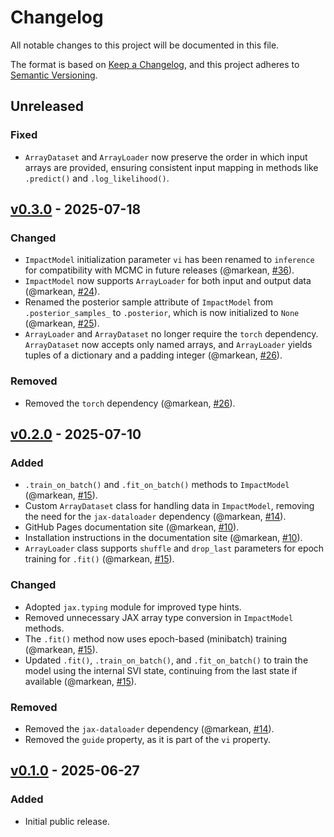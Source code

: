 # Changelog

All notable changes to this project will be documented in this file.

The format is based on [Keep a Changelog](https://keepachangelog.com/en/1.1.0/),
and this project adheres to [Semantic Versioning](https://semver.org/spec/v2.0.0.html).

## Unreleased

### Fixed

- `ArrayDataset` and `ArrayLoader` now preserve the order in which input arrays are provided, ensuring consistent input mapping in methods like `.predict()` and `.log_likelihood()`.

## [v0.3.0](https://github.com/markean/aimz/releases/tag/v0.3.0) - 2025-07-18

### Changed

- `ImpactModel` initialization parameter `vi` has been renamed to `inference` for compatibility with MCMC in future releases (@markean, [#36](https://github.com/markean/aimz/issues/36)).
- `ImpactModel` now supports `ArrayLoader` for both input and output data (@markean, [#24](https://github.com/markean/aimz/issues/24)).
- Renamed the posterior sample attribute of `ImpactModel` from `.posterior_samples_` to `.posterior`, which is now initialized to `None` (@markean, [#25](https://github.com/markean/aimz/issues/25)).
- `ArrayLoader` and `ArrayDataset` no longer require the `torch` dependency. `ArrayDataset` now accepts only named arrays, and `ArrayLoader` yields tuples of a dictionary and a padding integer (@markean, [#26](https://github.com/markean/aimz/issues/26)).

### Removed

- Removed the `torch` dependency (@markean, [#26](https://github.com/markean/aimz/issues/26)).

## [v0.2.0](https://github.com/markean/aimz/releases/tag/v0.2.0) - 2025-07-10

### Added

- `.train_on_batch()` and `.fit_on_batch()` methods to `ImpactModel` (@markean, [#15](https://github.com/markean/aimz/issues/15)).
- Custom `ArrayDataset` class for handling data in `ImpactModel`, removing the need for the `jax-dataloader` dependency (@markean, [#14](https://github.com/markean/aimz/issues/14)).
- GitHub Pages documentation site (@markean, [#10](https://github.com/markean/aimz/issues/10)).
- Installation instructions in the documentation site (@markean, [#10](https://github.com/markean/aimz/issues/10)).
- `ArrayLoader` class supports `shuffle` and `drop_last` parameters for epoch training for `.fit()` (@markean, [#15](https://github.com/markean/aimz/issues/15)).

### Changed

- Adopted `jax.typing` module for improved type hints.
- Removed unnecessary JAX array type conversion in `ImpactModel` methods.
- The `.fit()` method now uses epoch-based (minibatch) training (@markean, [#15](https://github.com/markean/aimz/issues/15)).
- Updated `.fit()`, `.train_on_batch()`, and `.fit_on_batch()` to train the model using the internal SVI state, continuing from the last state if available (@markean, [#15](https://github.com/markean/aimz/issues/15)).

### Removed

- Removed the `jax-dataloader` dependency (@markean, [#14](https://github.com/markean/aimz/issues/14)).
- Removed the `guide` property, as it is part of the `vi` property.

## [v0.1.0](https://github.com/markean/aimz/releases/tag/v0.1.0) - 2025-06-27

### Added

- Initial public release.
